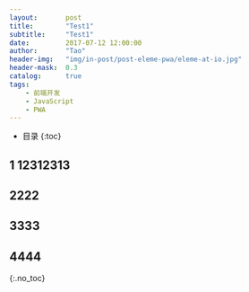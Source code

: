 ```yaml
---
layout:       post
title:        "Test1"
subtitle:     "Test1"
date:         2017-07-12 12:00:00
author:       "Tao"
header-img:   "img/in-post/post-eleme-pwa/eleme-at-io.jpg"
header-mask:  0.3
catalog:      true
tags:
    - 前端开发
    - JavaScript
    - PWA
---
```

* 目录
{:toc}
## 1 12312313 

## 2222

## 3333

## 4444
 {:.no_toc}



